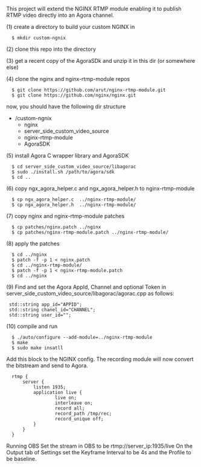 This project will extend the NGINX RTMP module enabling it to publish RTMP video directly into an Agora channel.


(1) create a directory to build your custom NGINX in

      $ mkdir custom-ngnix

(2) clone this repo into the directory

(3) get a recent copy of the AgoraSDk and unzip it in this dir (or somewhere else)

(4) clone the nginx and nginx-rtmp-module repos

      $ git clone https://github.com/arut/nginx-rtmp-module.git
      $ git clone https://github.com/nginx/nginx.git 

   now, you should have the following dir structure
   + /custom-ngnix
      + nginx
      + server_side_custom_video_source
      + nginx-rtmp-module
      + AgoraSDK

(5) install Agora C wrapper library and AgoraSDK

      $ cd server_side_custom_video_source/libagorac
      $ sudo ./install.sh /path/to/agora/sdk
      $ cd ..

(6) copy ngx_agora_helper.c and  ngx_agora_helper.h to nginx-rtmp-module

      $ cp ngx_agora_helper.c  ../nginx-rtmp-module/
      $ cp ngx_agora_helper.h  ../nginx-rtmp-module/
   
(7) copy nginx and nginx-rtmp-module patches

      $ cp patches/nginx.patch ../nginx
      $ cp patches/nginx-rtmp-module.patch ../nginx-rtmp-module/

(8) apply the patches 

      $ cd ../nginx
      $ patch -f -p 1 < nginx.patch
      $ cd ../nginx-rtmp-module/
      $ patch -f -p 1 < nginx-rtmp-module.patch
      $ cd ../nginx

(9) Find and set the Agora AppId, Channel and optional Token in server_side_custom_video_source/libagorac/agorac.cpp as follows:

     std::string app_id="APPID";
     std::string chanel_id="CHANNEL";
     std::string user_id="";

(10) compile and run

      $ ./auto/configure --add-module=../nginx-rtmp-module 
      $ make 
      $ sudo make insatll
   

Add this block to the NGINX config. The recording module will now convert the bitstream and send to Agora.

      rtmp {
          server {
              listen 1935;
              application live {
                      live on;
                      interleave on;
                      record all;
                      record_path /tmp/rec;
                      record_unique off;
              }
          }
      }

Running OBS
      Set the stream in OBS to be rtmp://server_ip:1935/live
      On the Output tab of Settings set the Keyframe Interval to be 4s and the Profile to be baseline.
